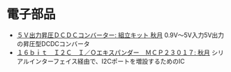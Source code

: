 # 電子部品

* [５Ｖ出力昇圧ＤＣＤＣコンバーター: 組立キット 秋月](https://akizukidenshi.com/catalog/g/gK-13065/) 0.9V〜5V入力5V出力の昇圧型DCDCコンバータ
* [１６ｂｉｔ　Ｉ２Ｃ　Ｉ／Ｏエキスパンダー　ＭＣＰ２３０１７: 秋月](https://akizukidenshi.com/catalog/g/gI-09486/) シリアルインターフェイス経由で、I2Cポートを増設するためのIC
